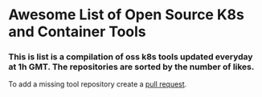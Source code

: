 # Awesome List of Open Source K8s and Container Tools

### This is list is a compilation of oss k8s tools updated everyday at 1h GMT. The repositories are sorted by the number of likes.

To add a missing tool repository create a [pull request](../main/data/repos).
